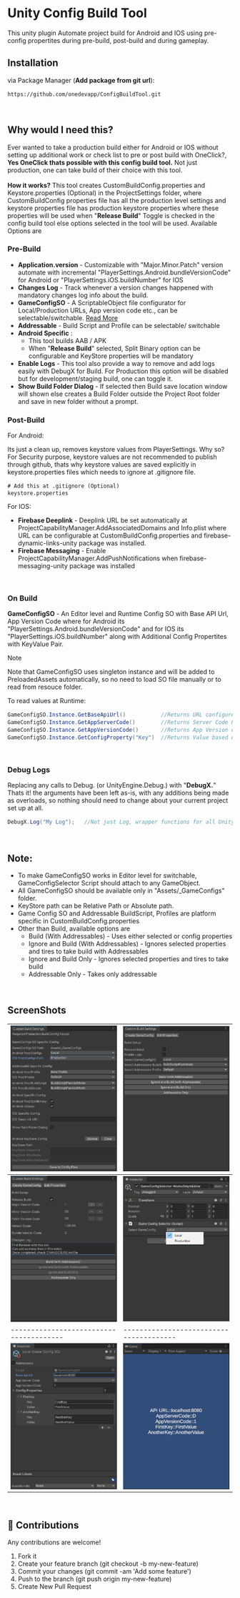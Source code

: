 # Unity Config Build Tool
This unity plugin Automate project build for Android and IOS using pre-config propertites during pre-build, post-build and during gameplay.


## Installation
via Package Manager (**Add package from git url**):

```
https://github.com/onedevapp/ConfigBuildTool.git
```
<br>

## Why would I need this?
Ever wanted to take a production build either for Android or IOS without setting up additional work or check list to pre or post build with OneClick?, <b>Yes OneClick thats possible with this config build tool.</b> Not just production, one can take build of their choice with this tool. <br><br> <b> How it works?</b> This tool creates CustomBuildConfig.properties and Keystore.properties (Optional) in the ProjectSettings folder, where CustomBuildConfig properties file has all the production level settings and keystore properties file has production keystore properties where these properties will be used when "<b>Release Build</b>" Toggle is checked in the config build tool else options selected in the tool will be used. Available Options are

### Pre-Build
* <b>Application.version</b> - Customizable with "Major.Minor.Patch" version automate with incremental "PlayerSettings.Android.bundleVersionCode" for Android or "PlayerSettings.iOS.buildNumber" for IOS 
* <b>Changes Log</b> - Track whenever a version changes happened with mandatory changes log info about the build.
* <b>GameConfigSO</b> - A ScriptableObject file configurator for Local/Production URLs, App version code etc., can be selectable/switchable. [Read More](#On-Build) 
* <b>Addressable</b> - Build Script and Profile can be selectable/ switchable
* <b>Android Specific</b> :
    * This tool builds AAB / APK
    * When "<b>Release Build</b>" selected, Split Binary option can be configurable and KeyStore properties will be mandatory
* <b>Enable Logs</b> - This tool also provide a way to remove and add logs easily with DebugX for Build. For Production this option will be disabled but for development/staging build, one can toggle it.
* <b>Show Build Folder Dialog</b> - If selected then Build save location window will shown else creates a Build Folder outside the Project Root folder and save in new folder without a prompt.

### Post-Build

For Android: 

Its just a clean up, removes keystore values from PlayerSettings. Why so? For Security purpose, keystore values are not recommended to publish through github, thats why keystore values are saved explicitly in keystore.properties files which needs to ignore at .gitignore file.

```
# Add this at .gitignore (Optional)
keystore.properties
```


For IOS:
* <b>Firebase Deeplink</b> - Deeplink URL be set automatically at ProjectCapabilityManager.AddAssociatedDomains and Info.plist where URL can be configurable at CustomBuildConfig.properties and firebase-dynamic-links-unity package was installed.
* <b>Firebase Messaging</b> - Enable ProjectCapabilityManager.AddPushNotifications when firebase-messaging-unity package was installed

</br>

### On Build

<b>GameConfigSO</b> - An Editor level and Runtime Config SO with Base API Url, App Version Code where for Android its "PlayerSettings.Android.bundleVersionCode" and for IOS its "PlayerSettings.iOS.buildNumber" along with Additional Config Propertites with KeyValue Pair. 

> [!NOTE]  
> Note that GameConfigSO uses singleton instance and will be added to PreloadedAssets automatically, so no need to load SO file manually or to read from resouce folder. 

To read values at Runtime:

```C#
GameConfigSO.Instance.GetBaseApiUrl()           //Returns URL configured at SO
GameConfigSO.Instance.GetAppServerCode()        //Returns Server Code P -Prod, D -Development, S -Staging and T -Testing 
GameConfigSO.Instance.GetAppVersionCode()       //Returns App Version code
GameConfigSO.Instance.GetConfigProperty("Key")  //Returns Value based on key provided in Additional config properties
```

</br>

### Debug Logs
Replacing any calls to Debug. (or UnityEngine.Debug.) with "<b>DebugX.</b>" Thats it! the arguments have been left as-is, with any additions being made as overloads, so nothing should need to change about your current project set up at all.

```C#
DebugX.Log("My Log");   //Not just Log, wrapper functions for all Unity's Debug logging calls
```

</br>

## Note:
* To make GameConfigSO works in Editor level for switchable, GameConfigSelector Script should attach to any GameObject.
* All GameConfigSO should be available only in "Assets/_GameConfigs" folder.
* KeyStore path can be Relative Path or Absolute path.
* Game Config SO and Addressable BuildScript, Profiles are platform specific in CustomBuildConfig.properties
* Other than Build, available options are 
    * Build (With Addressables) - Uses either selected or config properties
    * Ignore and Build (With Addressables) - Ignores selected properties and tires to take build with Addressables
    * Ignore and Build Only - Ignores selected properties and tires to take build
    * Addressable Only - Takes only addressable

<br>

## ScreenShots

| ![EditConfigScreen](ScreenShots/custom_build_tool_editconfig_screen.png) | ![DefaultScreen](ScreenShots/custom_build_tool_default_screen.png) |
| --------------------------------------- | --------------------------------------- |
| ![ReleaseScreen](ScreenShots/custom_build_tool_release_screen.png) | ![GameConfigSelector Editor](ScreenShots/gameconfig_so_editor.png) |
| --------------------------------------- | --------------------------------------- |
| ![GameConfigSO](ScreenShots/gameconfig_so.png) | ![EditConfigScreen](ScreenShots/game_config_so_runtime.png) |
<br>

## :open_hands: Contributions
Any contributions are welcome!

1. Fork it
2. Create your feature branch (git checkout -b my-new-feature)
3. Commit your changes (git commit -am 'Add some feature')
4. Push to the branch (git push origin my-new-feature)
5. Create New Pull Request

<br><br>

